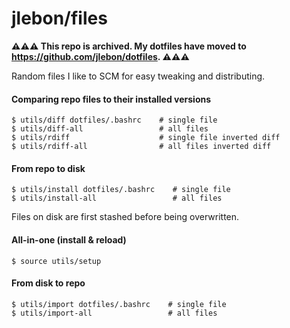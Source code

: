 # jlebon/files

**⚠️⚠️⚠️ This repo is archived. My dotfiles have moved to https://github.com/jlebon/dotfiles. ⚠️⚠️⚠️**

Random files I like to SCM for easy tweaking and
distributing.

#### Comparing repo files to their installed versions

```
$ utils/diff dotfiles/.bashrc    # single file
$ utils/diff-all                 # all files
$ utils/rdiff                    # single file inverted diff
$ utils/rdiff-all                # all files inverted diff
```

#### From repo to disk

```
$ utils/install dotfiles/.bashrc    # single file
$ utils/install-all                 # all files
```

Files on disk are first stashed before being overwritten.

#### All-in-one (install & reload)

```
$ source utils/setup
```

#### From disk to repo

```
$ utils/import dotfiles/.bashrc    # single file
$ utils/import-all                 # all files
```
